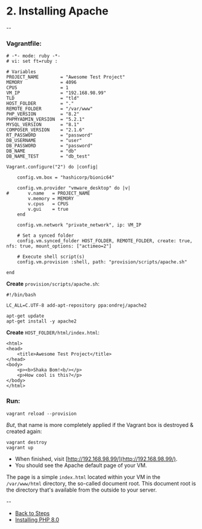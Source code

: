 # 2. Installing Apache

--

### Vagrantfile:

```
# -*- mode: ruby -*-
# vi: set ft=ruby :

# Variables
PROJECT_NAME        = "Awesome Test Project"
MEMORY              = 4096
CPUS                = 1
VM_IP               = "192.168.98.99"
TLD                 = "tld"
HOST_FOLDER         = "."
REMOTE_FOLDER       = "/var/www"
PHP_VERSION         = "8.2"
PHPMYADMIN_VERSION  = "5.2.1"
MYSQL_VERSION       = "8.1"
COMPOSER_VERSION    = "2.1.6"
RT_PASSWORD         = "password"
DB_USERNAME         = "user"
DB_PASSWORD         = "password"
DB_NAME             = "db"
DB_NAME_TEST        = "db_test"

Vagrant.configure("2") do |config|

	config.vm.box = "hashicorp/bionic64"

	config.vm.provider "vmware_desktop" do |v|
#		v.name   = PROJECT_NAME
		v.memory = MEMORY
		v.cpus   = CPUS
		v.gui    = true
	end

	config.vm.network "private_network", ip: VM_IP

	# Set a synced folder
	config.vm.synced_folder HOST_FOLDER, REMOTE_FOLDER, create: true, nfs: true, mount_options: ["actimeo=2"]

	# Execute shell script(s)
	config.vm.provision :shell, path: "provision/scripts/apache.sh"

end
```

**Create** `provision/scripts/apache.sh`:

```
#!/bin/bash

LC_ALL=C.UTF-8 add-apt-repository ppa:ondrej/apache2

apt-get update
apt-get install -y apache2
```

**Create** `HOST_FOLDER/html/index.html`:

```
<html>
<head>
	<title>Awesome Test Project</title>
</head>
<body>
	<p><b>Shaka Bom!<b/></p>
	<p>How cool is this?</p>
</body>
</html>
```

### Run:

```
vagrant reload --provision
```

*But*, that name is more completely applied if the Vagrant box is destroyed & created again:

```
vagrant destroy
vagrant up
```

* When finished, visit [http://192.168.98.99/](http://192.168.98.99/).
* You should see the Apache default page of your VM.

The page is a simple `index.html` located within your VM in the `/var/www/html` directory, the so-called document root. This document root is the directory that's available from the outside to your server.

--
* [Back to Steps](./00_Steps.md)
* [Installing PHP 8.0](./03_PHP.md)
